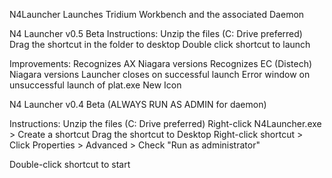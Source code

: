 N4Launcher
Launches Tridium Workbench and the associated Daemon

N4 Launcher v0.5 Beta Instructions: Unzip the files (C: Drive preferred) Drag the shortcut in the folder to desktop Double click shortcut to launch

Improvements: Recognizes AX Niagara versions Recognizes EC (Distech) Niagara versions Launcher closes on successful launch Error window on unsuccessful launch of plat.exe New Icon

N4 Launcher v0.4 Beta (ALWAYS RUN AS ADMIN for daemon)

Instructions: Unzip the files (C: Drive preferred) Right-click N4Launcher.exe > Create a shortcut Drag the shortcut to Desktop Right-click shortcut > Click Properties > Advanced > Check "Run as administrator"

Double-click shortcut to start
